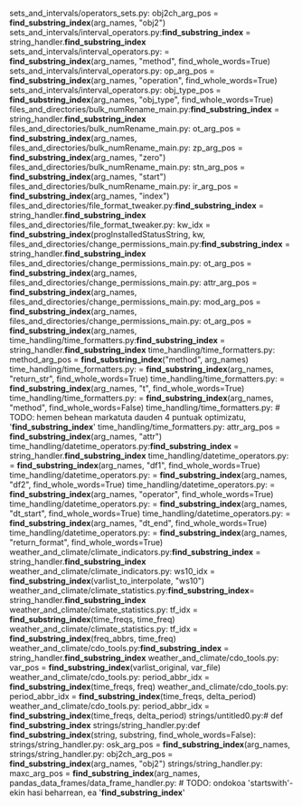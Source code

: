 sets_and_intervals/operators_sets.py:    obj2ch_arg_pos = **find_substring_index**(arg_names, "obj2")
sets_and_intervals/interval_operators.py:**find_substring_index** = string_handler.**find_substring_index**
sets_and_intervals/interval_operators.py:    = **find_substring_index**(arg_names, "method", find_whole_words=True)
sets_and_intervals/interval_operators.py:    op_arg_pos = **find_substring_index**(arg_names, "operation", find_whole_words=True)
sets_and_intervals/interval_operators.py:    obj_type_pos = **find_substring_index**(arg_names, "obj_type", find_whole_words=True)
files_and_directories/bulk_numRename_main.py:**find_substring_index** = string_handler.**find_substring_index**
files_and_directories/bulk_numRename_main.py:    ot_arg_pos = **find_substring_index**(arg_names, 
files_and_directories/bulk_numRename_main.py:    zp_arg_pos = **find_substring_index**(arg_names, "zero")
files_and_directories/bulk_numRename_main.py:    stn_arg_pos = **find_substring_index**(arg_names, "start")
files_and_directories/bulk_numRename_main.py:    ir_arg_pos = **find_substring_index**(arg_names, "index")
files_and_directories/file_format_tweaker.py:**find_substring_index** = string_handler.**find_substring_index**
files_and_directories/file_format_tweaker.py:        kw_idx = **find_substring_index**(progInstalledStatusString, kw, 
files_and_directories/change_permissions_main.py:**find_substring_index** = string_handler.**find_substring_index**
files_and_directories/change_permissions_main.py:    ot_arg_pos = **find_substring_index**(arg_names, 
files_and_directories/change_permissions_main.py:    attr_arg_pos = **find_substring_index**(arg_names, 
files_and_directories/change_permissions_main.py:    mod_arg_pos = **find_substring_index**(arg_names, 
files_and_directories/change_permissions_main.py:    ot_arg_pos = **find_substring_index**(arg_names, 
time_handling/time_formatters.py:**find_substring_index** = string_handler.**find_substring_index**
time_handling/time_formatters.py:    method_arg_pos = **find_substring_index**("method", arg_names)
time_handling/time_formatters.py:    = **find_substring_index**(arg_names, "return_str", find_whole_words=True)
time_handling/time_formatters.py:    = **find_substring_index**(arg_names, "t", find_whole_words=True)
time_handling/time_formatters.py:    = **find_substring_index**(arg_names, "method", find_whole_words=False)
time_handling/time_formatters.py:    # TODO: hemen behean markatuta dauden 4 puntuak optimizatu, '**find_substring_index**'
time_handling/time_formatters.py:    attr_arg_pos = **find_substring_index**(arg_names, "attr")
time_handling/datetime_operators.py:**find_substring_index** = string_handler.**find_substring_index**
time_handling/datetime_operators.py:    = **find_substring_index**(arg_names, "df1", find_whole_words=True)
time_handling/datetime_operators.py:    = **find_substring_index**(arg_names, "df2", find_whole_words=True)
time_handling/datetime_operators.py:    = **find_substring_index**(arg_names, "operator", find_whole_words=True)
time_handling/datetime_operators.py:    = **find_substring_index**(arg_names, "dt_start", find_whole_words=True)
time_handling/datetime_operators.py:    = **find_substring_index**(arg_names, "dt_end", find_whole_words=True)
time_handling/datetime_operators.py:    = **find_substring_index**(arg_names, "return_format", find_whole_words=True)
weather_and_climate/climate_indicators.py:**find_substring_index** = string_handler.**find_substring_index**
weather_and_climate/climate_indicators.py:    ws10_idx = **find_substring_index**(varlist_to_interpolate, "ws10")
weather_and_climate/climate_statistics.py:**find_substring_index**= string_handler.**find_substring_index**
weather_and_climate/climate_statistics.py:    tf_idx = **find_substring_index**(time_freqs, time_freq)
weather_and_climate/climate_statistics.py:        tf_idx = **find_substring_index**(freq_abbrs, time_freq)
weather_and_climate/cdo_tools.py:**find_substring_index** = string_handler.**find_substring_index**
weather_and_climate/cdo_tools.py:        var_pos = **find_substring_index**(varlist_original, var_file)
weather_and_climate/cdo_tools.py:    period_abbr_idx = **find_substring_index**(time_freqs, freq)
weather_and_climate/cdo_tools.py:    period_abbr_idx = **find_substring_index**(time_freqs, delta_period) 
weather_and_climate/cdo_tools.py:    period_abbr_idx = **find_substring_index**(time_freqs, delta_period)
strings/untitled0.py:# def **find_substring_index**
strings/string_handler.py:def **find_substring_index**(string, substring, find_whole_words=False):
strings/string_handler.py:    osk_arg_pos = **find_substring_index**(arg_names, 
strings/string_handler.py:    obj2ch_arg_pos = **find_substring_index**(arg_names, "obj2")
strings/string_handler.py:    maxc_arg_pos = **find_substring_index**(arg_names, 
pandas_data_frames/data_frame_handler.py:    # TODO: ondokoa 'startswith'-ekin hasi beharrean, ea '**find_substring_index**'
